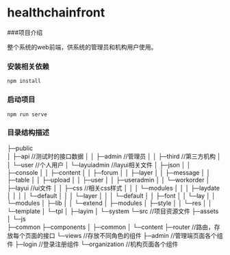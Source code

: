 # healthchainfront

###项目介绍

整个系统的web前端，供系统的管理员和机构用户使用。

### 安装相关依赖

```
npm install
```

### 启动项目
```
npm run serve
```

### 目录结构描述
├─public                       
│  ├─api                         //测试时的接口数据
│  │  ├─admin              //管理员
│  │  ├─third                 //第三方机构
│  │  └─user                 //个人用户
│  └─layuiadmin          //layui相关文件
│      ├─json
│      │  ├─console
│      │  ├─content
│      │  ├─forum
│      │  ├─layer
│      │  ├─message
│      │  ├─table
│      │  ├─upload
│      │  ├─user
│      │  ├─useradmin
│      │  └─workorder
│      ├─layui                               //ui文件
│      │  ├─css                             //相关css样式
│      │  │  └─modules
│      │  │      ├─laydate
│      │  │      │  └─default
│      │  │      └─layer
│      │  │          └─default
│      │  ├─font
│      │  └─lay
│      │      └─modules
│      ├─lib
│      │  └─extend
│      ├─modules
│      ├─style
│      │  └─res
│      │      └─template
│      └─tpl
│          ├─layim
│          └─system
└─src                                 //项目资源文件
    ├─assets
    │  └─js                        
    ├─common
    ├─components
    │  ├─common
    │  └─content
    ├─router                      //路由，存放每个页面的接口
    └─views                       //存放不同角色的组件
        ├─admin                 //管理端页面各个组件
        ├─login                    //登录注册组件
        └─organization      //机构页面各个组件

